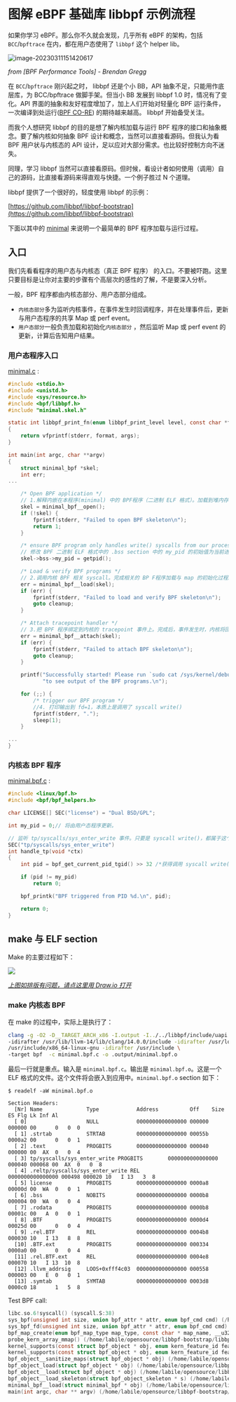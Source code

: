 # 图解 eBPF 基础库 libbpf 示例流程

如果你学习 eBPF。那么你不久就会发现，几乎所有 eBPF 的架构，包括 `BCC`/`bpftrace` 在内，都在用户态使用了 `libbpf` 这个 helper lib。



![image-20230311151420617](libbpf-bootstrap-study-1-minimal.assets/image-20230311151420617.png)

*from [BPF Performance Tools] - Brendan Gregg*



在  `BCC`/`bpftrace`  刚兴起之时， libbpf 还是个小 BB，API 抽象不足，只能用作底层库，为 BCC/bpftrace 做脚手架。但当小 BB 发展到 libbpf 1.0 时，情况有了变化。API 界面的抽象和友好程度增加了，加上人们开始对轻量化 BPF 运行条件，一次编译到处运行([BPF CO-RE](https://nakryiko.com/posts/bpf-portability-and-co-re/)) 的期待越来越高。 libbpf 开始备受关注。



而我个人想研究 libbpf 的目的是想了解内核加载与运行 BPF 程序的接口和抽象概念。要了解内核如何抽象 BPF 设计和概念，当然可以直接看源码。但我认为看 BPF 用户状与内核态的 API 设计，足以应对大部分需求。也比较好控制方向不迷失。



同理，学习 libbpf 当然可以直接看原码。但时候，看设计者如何使用（调用）自己的源码，比直接看源码来得直观与快捷。一个例子胜过 N 个道理。

libbpf 提供了一个很好的，轻度使用 libbpf 的示例：

[https://github.com/libbpf/libbpf-bootstrap](https://github.com/libbpf/libbpf-bootstrap)



下面以其中的 [minimal](https://github.com/libbpf/libbpf-bootstrap#minimal) 来说明一个最简单的 BPF 程序加载与运行过程。

## 入口

我们先看看程序的用户态与内核态（真正 BPF 程序） 的入口。不要被吓跑。这里只要目标是让你对主要的步骤有个高层次的感性的了解，不是要深入分析。

一般，BPF 程序都由内核态部分、用户态部分组成。

- `内核态部分`多为监听内核事件，在事件发生时回调程序，并在处理事件后，更新与用户态程序的共享 Map 或 perf event。
- `用户态部分`一般负责加载和初始化`内核态部分`  ，然后监听 Map 或 perf event 的更新，计算后告知用户结果。

### 用户态程序入口

[minimal.c](https://github.com/libbpf/libbpf-bootstrap/blob/77f7c4b72ee319b81e5d0829a37c61c250322782/examples/c/minimal.c/#L14) :

```c
#include <stdio.h>
#include <unistd.h>
#include <sys/resource.h>
#include <bpf/libbpf.h>
#include "minimal.skel.h"

static int libbpf_print_fn(enum libbpf_print_level level, const char *format, va_list args)
{
	return vfprintf(stderr, format, args);
}

int main(int argc, char **argv)
{
	struct minimal_bpf *skel;
	int err;
...

	/* Open BPF application */
    // 1.解释内嵌在本程序(minimal) 中的 BPF程序（二进制 ELF 格式）。加载到堆内存
	skel = minimal_bpf__open();
	if (!skel) {
		fprintf(stderr, "Failed to open BPF skeleton\n");
		return 1;
	}

	/* ensure BPF program only handles write() syscalls from our process */
    // 修改 BPF 二进制 ELF 格式中的 .bss section 中的 my_pid 的初始值为当前进程。
	skel->bss->my_pid = getpid();

	/* Load & verify BPF programs */
    // 2.调用内核 BPF 相关 syscall。完成相关的 BP F程序加载与 map 的初始化过程。
	err = minimal_bpf__load(skel);
	if (err) {
		fprintf(stderr, "Failed to load and verify BPF skeleton\n");
		goto cleanup;
	}

	/* Attach tracepoint handler */
    // 3.把 BPF 程序绑定到内核的 tracepoint 事件上。完成后，事件发生时，内核将回调这个 BPF 程序。
	err = minimal_bpf__attach(skel);
	if (err) {
		fprintf(stderr, "Failed to attach BPF skeleton\n");
		goto cleanup;
	}

	printf("Successfully started! Please run `sudo cat /sys/kernel/debug/tracing/trace_pipe` "
	       "to see output of the BPF programs.\n");

	for (;;) {
		/* trigger our BPF program */
        //4. 打印输出到 fd=1，本质上是调用了 syscall write()
		fprintf(stderr, ".");
		sleep(1);
	}

...
}
```



### 内核态 BPF 程序

[minimal.bpf.c](https://github.com/libbpf/libbpf-bootstrap/blob/77f7c4b72ee319b81e5d0829a37c61c250322782/examples/c/minimal.bpf.c/#L11) :

```c
#include <linux/bpf.h>
#include <bpf/bpf_helpers.h>

char LICENSE[] SEC("license") = "Dual BSD/GPL";

int my_pid = 0;// 将由用户态程序更新。

// 监听 tp/syscalls/sys_enter_write 事件。只要是 syscall write()，都属于这个事件类型。
SEC("tp/syscalls/sys_enter_write")
int handle_tp(void *ctx)
{
	int pid = bpf_get_current_pid_tgid() >> 32 /*获得调用 syscall write() 的进程 pid*/;

	if (pid != my_pid)
		return 0;

	bpf_printk("BPF triggered from PID %d.\n", pid);

	return 0;
}

```



## make 与 ELF section

Make 的主要过程如下：

![](libbpf-bootstrap-study-1-minimal.assets/minimal-make.drawio.svg)

*[上图如排版有问题，请点这里用 Draw.io 打开](https://app.diagrams.net/?ui=sketch#Uhttps%3A%2F%2Fdevops-insider.mygraphql.com%2Fzh_CN%2Flatest%2F_images%2Fminimal-make.drawio.svg)*



### make 内核态 BPF

在 make 的过程中，实际上是执行了：

```bash
clang -g -O2 -D__TARGET_ARCH_x86 -I.output -I../../libbpf/include/uapi -I../../vmlinux/x86/ 
-idirafter /usr/lib/llvm-14/lib/clang/14.0.0/include -idirafter /usr/local/include -idirafter 
/usr/include/x86_64-linux-gnu -idirafter /usr/include \
-target bpf  -c minimal.bpf.c -o .output/minimal.bpf.o
```

最后一行就是重点。输入是 `minimal.bpf.c`。输出是 `minimal.bpf.o`。这是一个 ELF 格式的文件。这个文件将会嵌入到应用中。`minimal.bpf.o` section 如下：

```
$ readelf -aW minimal.bpf.o

Section Headers:
  [Nr] Name              Type            Address          Off    Size   ES Flg Lk Inf Al
  [ 0]                   NULL            0000000000000000 000000 000000 00      0   0  0
  [ 1] .strtab           STRTAB          0000000000000000 00055b 0000a2 00      0   0  1
  [ 2] .text             PROGBITS        0000000000000000 000040 000000 00  AX  0   0  4
  [ 3] tp/syscalls/sys_enter_write PROGBITS        0000000000000000 000040 000068 00  AX  0   0  8
  [ 4] .reltp/syscalls/sys_enter_write REL             0000000000000000 000498 000020 10   I 13   3  8
  [ 5] license           PROGBITS        0000000000000000 0000a8 00000d 00  WA  0   0  1
  [ 6] .bss              NOBITS          0000000000000000 0000b8 000004 00  WA  0   0  4
  [ 7] .rodata           PROGBITS        0000000000000000 0000b8 00001c 00   A  0   0  1
  [ 8] .BTF              PROGBITS        0000000000000000 0000d4 00025d 00      0   0  4
  [ 9] .rel.BTF          REL             0000000000000000 0004b8 000030 10   I 13   8  8
  [10] .BTF.ext          PROGBITS        0000000000000000 000334 0000a0 00      0   0  4
  [11] .rel.BTF.ext      REL             0000000000000000 0004e8 000070 10   I 13  10  8
  [12] .llvm_addrsig     LOOS+0xfff4c03  0000000000000000 000558 000003 00   E  0   0  1
  [13] .symtab           SYMTAB          0000000000000000 0003d8 0000c0 18      1   5  8
```







Test BPF call:

```c
libc.so.6!syscall() (syscall.S:38)
sys_bpf(unsigned int size, union bpf_attr * attr, enum bpf_cmd cmd) (/home/labile/opensource/libbpf-bootstrap/libbpf/src/bpf.c:75)
sys_bpf_fd(unsigned int size, union bpf_attr * attr, enum bpf_cmd cmd) (/home/labile/opensource/libbpf-bootstrap/libbpf/src/bpf.c:83)
bpf_map_create(enum bpf_map_type map_type, const char * map_name, __u32 key_size, __u32 value_size, __u32 max_entries, const struct bpf_map_create_opts * opts) (/home/labile/opensource/libbpf-bootstrap/libbpf/src/bpf.c:201)
probe_kern_array_mmap() (/home/labile/opensource/libbpf-bootstrap/libbpf/src/libbpf.c:4674)
kernel_supports(const struct bpf_object * obj, enum kern_feature_id feat_id) (/home/labile/opensource/libbpf-bootstrap/libbpf/src/libbpf.c:4909)
kernel_supports(const struct bpf_object * obj, enum kern_feature_id feat_id) (/home/labile/opensource/libbpf-bootstrap/libbpf/src/libbpf.c:4897)
bpf_object__sanitize_maps(struct bpf_object * obj) (/home/labile/opensource/libbpf-bootstrap/libbpf/src/libbpf.c:7356)
bpf_object_load(struct bpf_object * obj) (/home/labile/opensource/libbpf-bootstrap/libbpf/src/libbpf.c:7735)
bpf_object__load(struct bpf_object * obj) (/home/labile/opensource/libbpf-bootstrap/libbpf/src/libbpf.c:7786)
bpf_object__load_skeleton(struct bpf_object_skeleton * s) (/home/labile/opensource/libbpf-bootstrap/libbpf/src/libbpf.c:12375)
minimal_bpf__load(struct minimal_bpf * obj) (/home/labile/opensource/libbpf-bootstrap/examples/c/.output/minimal.skel.h:90)
main(int argc, char ** argv) (/home/labile/opensource/libbpf-bootstrap/examples/c/minimal.c:34)
```


